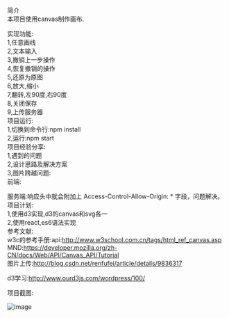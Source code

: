 简介<br/>
本项目使用canvas制作画布.<br/>

实现功能:<br/>
1,任意画线<br/>
2,文本输入<br/>
3,撤销上一步操作<br/>
4,恢复撤销的操作<br/>
5,还原为原图<br/>
6,放大,缩小<br/>
7,翻转,左90度,右90度<br/>
8,关闭保存<br/>
9,上传服务器<br/>
项目运行:<br/>
1,切换到命令行:npm install<br/>
2,运行:npm start<br/>
项目经验分享:<br/>
1,遇到的问题<br/>
2,设计思路及解决方案<br/>
3,图片跨越问题:<br/>
前端:<img src="" id="imgclcd" crossorigin="anonymous"><br/>

服务端:响应头中就会附加上 Access-Control-Allow-Origin: * 字段，问题解决。<br/>
项目计划:<br/>
1,使用d3实现,d3的canvas和svg各一<br/>
2,使用react,es6语法实现<br/>
参考文献:<br/>
w3c的参考手册:api:http://www.w3school.com.cn/tags/html_ref_canvas.asp<br/>
MND:https://developer.mozilla.org/zh-CN/docs/Web/API/Canvas_API/Tutorial<br/>
图片上传:http://blog.csdn.net/renfufei/article/details/9836317<br/>

d3学习:http://www.ourd3js.com/wordpress/100/<br/>

项目截图:<br/>

 ![image](https://github.com/webdzq/webdemo/raw/master/canvas_demo/canvasimg.png)